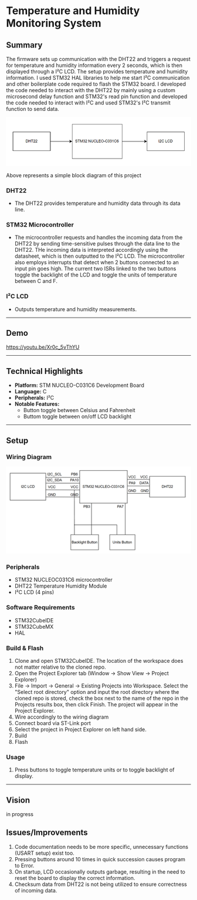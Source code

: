 # Temperature and Humidity Monitoring System

## Summary
The firmware sets up communication with the DHT22 and triggers a request for temperature and humidity information every 2 seconds, which is
then displayed through a I²C LCD. The setup provides temperature and humidity information. I used STM32 HAL libraries to help me start I²C communication
and other boilerplate code required to flash the STM32 board. I developed the code needed to interact with the DHT22 by mainly using a custom microsecond delay function
and STM32's read pin function and developed the code needed to interact with I²C and used STM32's I²C transmit function to send data.

![Block Diagram](blockdiagram.png?raw=true "Block Diagram")

Above represents a simple block diagram of this project
### DHT22
- The DHT22 provides temperature and humidity data through its data line.
### STM32 Microcontroller
- The microcontroller requests and handles the incoming data from the DHT22 by sending time-sensitive pulses through the data line to the DHT22. THe incoming data is interpreted accordingly using the datasheet, which is then outputted to the I²C LCD. The microcontroller also employs interrupts that detect when 2 buttons connected to an input pin goes high. The current two ISRs linked to the two buttons toggle the backlight of the LCD and toggle the units of temperature between C and F.
### I²C LCD
- Outputs temperature and humidity measurements.
---

## Demo
https://youtu.be/Xr0c_5vThYU

---

## Technical Highlights
- **Platform:** STM NUCLEO-C031C6 Development Board
- **Language:** C
- **Peripherals:** I²C
- **Notable Features:**
  - Button toggle between Celsius and Fahrenheit
  - Buttom toggle between on/off LCD backlight

---

## Setup

### Wiring Diagram
![Wiring Diagram](wiringdiagram.png?raw=true "Wiring Diagram")

### Peripherals
- STM32 NUCLEOC031C6 microcontroller
- DHT22 Temperature Humidity Module
- I²C LCD (4 pins)
  
### Software Requirements
- STM32CubeIDE
- STM32CubeMX
- HAL

### Build & Flash
1. Clone and open STM32CubeIDE. The location of the workspace does not matter relative to the cloned repo.
2. Open the Project Explorer tab (Window -> Show View -> Project Explorer)
3. File -> Import -> General -> Existing Projects into Workspace. Select the "Select root directory" option and input the root directory where the cloned repo is stored, check the box next to the name of the repo in the Projects results box, then click Finish. The project will appear in the Project Explorer.
4. Wire accordingly to the wiring diagram
5. Connect board via ST-Link port
6. Select the project in Project Explorer on left hand side.
7. Build
8. Flash

### Usage
1. Press buttons to toggle temperature units or to toggle backlight of display.
---
## Vision
in progress
## Issues/Improvements
1. Code documentation needs to be more specific, unnecessary functions (USART setup) exist too.
2. Pressing buttons around 10 times in quick succession causes program to Error.
3. On startup, LCD occasionally outputs garbage, resulting in the need to reset the board to display the correct information.
4. Checksum data from DHT22 is not being utilized to ensure correctness of incoming data.
